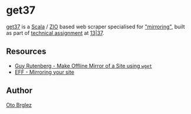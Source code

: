 # get37

[get37] is a [Scala] / [ZIO] based web scraper specialised
for ["mirroring"](https://www.eff.org/keeping-your-site-alive/mirroring-your-site), built as part
of [technical assignment](./assignment.pdf) at [13|37][1337].

## Resources

- [Guy Rutenberg - Make Offline Mirror of a Site using `wget`](https://www.guyrutenberg.com/2014/05/02/make-offline-mirror-of-a-site-using-wget/)
- [EFF - Mirroring your site](https://www.eff.org/keeping-your-site-alive/mirroring-your-site)

## Author

[Oto Brglez](https://github.com/otobrglez)

[scala]: https://www.scala-lang.org/

[zio]: https://zio.dev/

[get37]: https://github.com/otobrglez/get37

[1337]: https://1337.tech/
